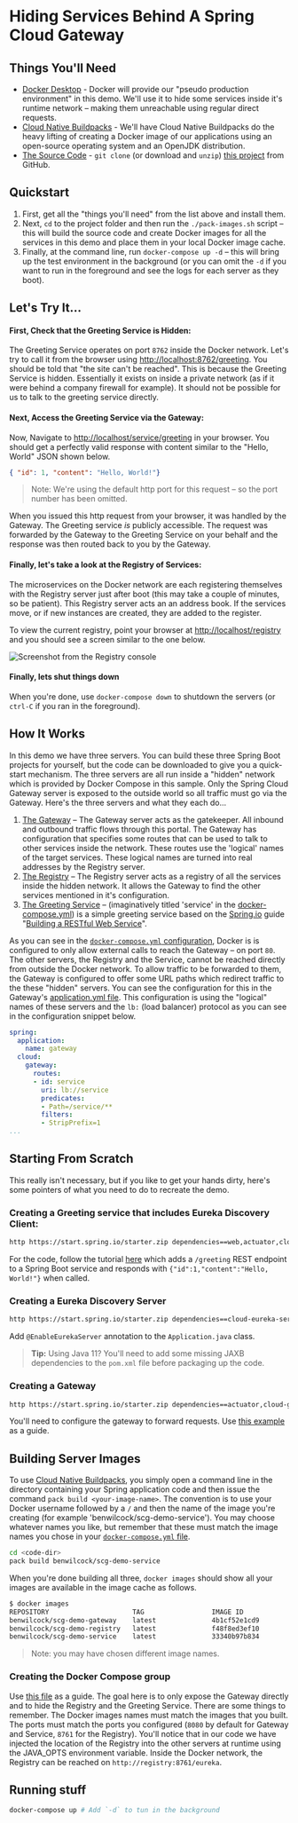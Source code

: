 # Hiding Services Behind A Spring Cloud Gateway

## Things You'll Need

* [Docker Desktop][1] - Docker will provide our "pseudo production environment" in this demo. We'll use it to hide some services inside it's runtime network – making them unreachable using regular direct requests.
* [Cloud Native Buildpacks][2] - We'll have Cloud Native Buildpacks do the heavy lifting of creating a Docker image of our applications using an open-source operating system and an OpenJDK distribution.
* [The Source Code][3] - `git clone` (or download and `unzip`) [this project][3] from GitHub. 
  
## Quickstart


1. First, get all the "things you'll need" from the list above and install them.
2. Next, `cd` to the project folder and then run the `./pack-images.sh` script – this will build the source code and create Docker images for all the services in this demo and place them in your local Docker image cache.
3. Finally, at the command line, run `docker-compose up -d` – this will bring up the test environment in the background (or you can omit the `-d` if you want to run in the foreground and see the logs for each server as they boot).

## Let's Try It...

#### First, Check that the Greeting Service is Hidden:

The Greeting Service operates on port `8762` inside the Docker network. Let's try to call it from the browser using [http://localhost:8762/greeting](http://localhost:8762/greeting). You should be told that "the site can't be reached". This is because the Greeting Service is hidden. Essentially it exists on inside a private network (as if it were behind a company firewall for example). It should not be possible for us to talk to the greeting service directly.

#### Next, Access the Greeting Service via the Gateway:

Now, Navigate to [http://localhost/service/greeting][11] in your browser. You should get a perfectly valid response with content similar to the "Hello, World" JSON shown below.

```json
{ "id": 1, "content": "Hello, World!"}
```

> Note: We're using the default http port for this request – so the port number has been omitted.

When you issued this http request from your browser, it was handled by the Gateway. The Greeting service _is_ publicly accessible. The request was forwarded by the Gateway to the Greeting Service on your behalf and the response was then routed back to you by the Gateway.

#### Finally, let's take a look at the Registry of Services:

The microservices on the Docker network are each registering themselves with the Registry server just after boot (this may take a couple of minutes, so be patient). This Registry server acts an an address book. If the services move, or if new instances are created, they are added to the register.

To view the current registry, point your browser at [http://localhost/registry][10] and you should see a screen similar to the one below.

![Screenshot from the Registry console][11]

#### Finally, lets shut things down

When you're done, use `docker-compose down` to shutdown the servers (or `ctrl-C` if you ran in the foreground).

## How It Works

In this demo we have three servers. You can build these three Spring Boot projects for yourself, but the code can be downloaded to give you a quick-start mechanism. The three servers are all run inside a "hidden" network which is provided by Docker Compose in this sample. Only the Spring Cloud Gateway server is exposed to the outside world so all traffic must go via the Gateway. Here's the three servers and what they each do...

1. [The Gateway][5] – The Gateway server acts as the gatekeeper. All inbound and outbound traffic flows through this portal. The Gateway has configuration that specifies some routes that can be used to talk to other services inside the network. These routes use the 'logical' names of the target services. These logical names are turned into real addresses by the Registry server.
2. [The Registry][6] – The Registry server acts as a registry of all the services inside the hidden network. It allows the Gateway to find the other services mentioned in it's configuration.
3. [The Greeting Service][7] – (imaginatively titled 'service' in the [docker-compose.yml][8]) is a simple greeting service based on the [Spring.io](spring.io) guide "[Building a RESTful Web Service][4]".

As you can see in the [`docker-compose.yml` configuration][8], Docker is is configured to only allow external calls to reach the Gateway – on port `80`. The other servers, the Registry and the Service, cannot be reached directly from outside the Docker network. To allow traffic to be forwarded to them, the Gateway is configured to offer some URL paths which redirect traffic to the these "hidden" servers. You can see the configuration for this in the Gateway's [application.yml file][9]. This configuration is using the "logical" names of these servers and the `lb:` (load balancer) protocol as you can see in the configuration snippet below.

```yaml
spring:
  application:
    name: gateway  
  cloud:
    gateway:
      routes:
      - id: service
        uri: lb://service
        predicates:
        - Path=/service/**
        filters:
        - StripPrefix=1
...
```

## Starting From Scratch

This really isn't necessary, but if you like to get your hands dirty, here's some pointers of what you need to do to recreate the demo.

### Creating a Greeting service that includes Eureka Discovery Client:

```bash
http https://start.spring.io/starter.zip dependencies==web,actuator,cloud-eureka baseDir==service name==service applicationName==Service groupId==com.scg artifactId==service | tar -xzvf -
```

For the code, follow the tutorial [here][4] which adds a `/greeting` REST endpoint to a Spring Boot service and responds with `{"id":1,"content":"Hello, World!"}` when called.

### Creating a Eureka Discovery Server

```bash
http https://start.spring.io/starter.zip dependencies==cloud-eureka-server baseDir==registry name==registry applicationName==Registry groupId==com.scg artifactId==registry javaVersion==11 | tar -xzvf -
```

Add `@EnableEurekaServer` annotation to the `Application.java` class.

> **Tip:** Using Java 11? You'll need to add some missing JAXB dependencies to the `pom.xml` file before packaging up the code.

### Creating a Gateway

```bash
http https://start.spring.io/starter.zip dependencies==actuator,cloud-gateway,cloud-eureka baseDir==gateway name==gateway applicationName==Gateway groupId==com.scg artifactId==gateway javaVersion=11 | tar -xzvf -
```

You'll need to configure the gateway to forward requests. Use [this example][9] as a guide.

## Building Server Images

To use [Cloud Native Buildpacks][2], you simply open a command line in the directory containing your Spring application code and then issue the command `pack build <your-image-name>`. The convention is to use your Docker username followed by a `/` and then the name of the image you're creating (for example 'benwilcock/scg-demo-service'). You may choose whatever names you like, but remember that these must match the image names you chose in your [`docker-compose.yml` file][8].

```bash
cd <code-dir>
pack build benwilcock/scg-demo-service
```

When you're done building all three, `docker images` should show all your images are available in the image cache as follows. 

```bash
$ docker images
REPOSITORY                     TAG                 IMAGE ID            CREATED             SIZE
benwilcock/scg-demo-gateway    latest              4b1cf52e1cd9        21 hours ago        262MB
benwilcock/scg-demo-registry   latest              f48f8ed3ef10        21 hours ago        265MB
benwilcock/scg-demo-service    latest              33340b97b834        21 hours ago        260MB
``` 

> Note: you may have chosen different image names.

### Creating the Docker Compose group

Use [this file][8] as a guide. The goal here is to only expose the Gateway directly and to hide the Registry and the Greeting Service. There are some things to remember. The Docker images names must match the images that you built. The ports must match the ports you configured (`8080` by default for Gateway and Service, `8761` for the Registry). You'll notice that in our code we have injected the location of the Registry into the other servers at runtime using the JAVA_OPTS environment variable. Inside the Docker network, the Registry can be reached on `http://registry:8761/eureka`.

## Running stuff

```bash
docker-compose up # Add `-d` to tun in the background
```



[1]: https://www.docker.com/products/docker-desktop
[2]: https://buildpacks.io/docs/app-journey/
[3]: https://github.com/benwilcock/spring-cloud-gateway-demo.git
[4]: https://spring.io/guides/gs/rest-service/
[5]: https://github.com/benwilcock/spring-cloud-gateway-demo/tree/master/runtime-discovery/gateway
[6]: https://github.com/benwilcock/spring-cloud-gateway-demo/tree/master/runtime-discovery/registry
[7]: https://github.com/benwilcock/spring-cloud-gateway-demo/tree/master/runtime-discovery/service
[8]: https://github.com/benwilcock/spring-cloud-gateway-demo/blob/master/runtime-discovery/docker-compose.yml
[9]: https://github.com/benwilcock/spring-cloud-gateway-demo/blob/master/runtime-discovery/gateway/src/main/resources/application.yml
[10]: http://localhost/registry
[11]: http://localhost/service/greeting
[12]: ../../blob/master/img/registry.png